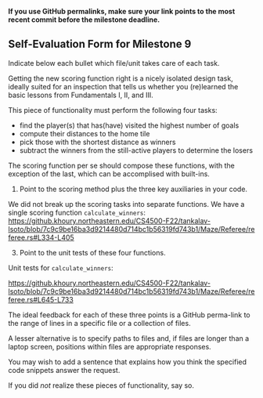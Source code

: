 **If you use GitHub permalinks, make sure your link points to the most recent commit before the milestone deadline.**

## Self-Evaluation Form for Milestone 9

Indicate below each bullet which file/unit takes care of each task.

Getting the new scoring function right is a nicely isolated design
task, ideally suited for an inspection that tells us whether you
(re)learned the basic lessons from Fundamentals I, II, and III. 

This piece of functionality must perform the following four tasks:

- find the player(s) that has(have) visited the highest number of goals
- compute their distances to the home tile
- pick those with the shortest distance as winners
- subtract the winners from the still-active players to determine the losers

The scoring function per se should compose these functions,
with the exception of the last, which can be accomplised with built-ins. 

1. Point to the scoring method plus the three key auxiliaries in your code. 

We did not break up the scoring tasks into separate functions. We have a single scoring function `calculate_winners`:
https://github.khoury.northeastern.edu/CS4500-F22/tankalav-lsoto/blob/7c9c9be16ba3d9214480d714bc1b56319fd743b1/Maze/Referee/referee.rs#L334-L405

3. Point to the unit tests of these four functions.

Unit tests for `calculate_winners`:

https://github.khoury.northeastern.edu/CS4500-F22/tankalav-lsoto/blob/7c9c9be16ba3d9214480d714bc1b56319fd743b1/Maze/Referee/referee.rs#L645-L733

The ideal feedback for each of these three points is a GitHub
perma-link to the range of lines in a specific file or a collection of
files.

A lesser alternative is to specify paths to files and, if files are
longer than a laptop screen, positions within files are appropriate
responses.

You may wish to add a sentence that explains how you think the
specified code snippets answer the request.

If you did *not* realize these pieces of functionality, say so.

